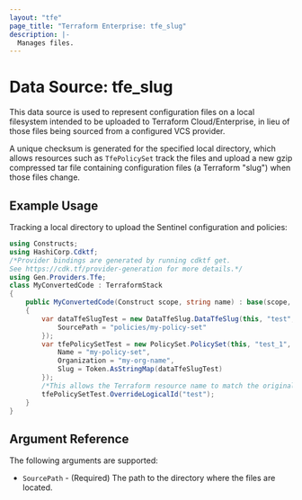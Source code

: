 ```yaml
---
layout: "tfe"
page_title: "Terraform Enterprise: tfe_slug"
description: |-
  Manages files.
---
```

# Data Source: tfe_slug

This data source is used to represent configuration files on a local filesystem
intended to be uploaded to Terraform Cloud/Enterprise, in lieu of those files being
sourced from a configured VCS provider.

A unique checksum is generated for the specified local directory, which allows
resources such as `TfePolicySet` track the files and upload a new gzip compressed
tar file containing configuration files (a Terraform "slug") when those files change.

## Example Usage

Tracking a local directory to upload the Sentinel configuration and policies:

```csharp
using Constructs;
using HashiCorp.Cdktf;
/*Provider bindings are generated by running cdktf get.
See https://cdk.tf/provider-generation for more details.*/
using Gen.Providers.Tfe;
class MyConvertedCode : TerraformStack
{
    public MyConvertedCode(Construct scope, string name) : base(scope, name)
    {
        var dataTfeSlugTest = new DataTfeSlug.DataTfeSlug(this, "test", new DataTfeSlugConfig {
            SourcePath = "policies/my-policy-set"
        });
        var tfePolicySetTest = new PolicySet.PolicySet(this, "test_1", new PolicySetConfig {
            Name = "my-policy-set",
            Organization = "my-org-name",
            Slug = Token.AsStringMap(dataTfeSlugTest)
        });
        /*This allows the Terraform resource name to match the original name. You can remove the call if you don't need them to match.*/
        tfePolicySetTest.OverrideLogicalId("test");
    }
}
```

## Argument Reference

The following arguments are supported:

* `SourcePath` - (Required) The path to the directory where the files are located.

<!-- cache-key: cdktf-0.17.0-pre.15 input-8546d8f7537661b4b2d4d594c4cb0f6ebd1b0e70ae9e1bcc6e145f33bd763e70 -->